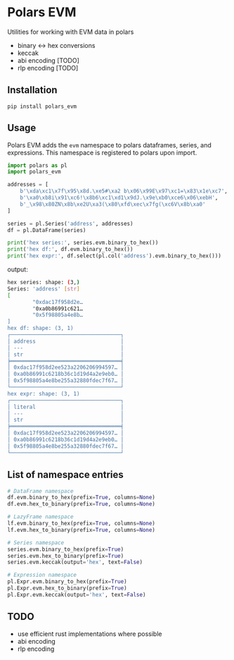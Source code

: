 
# Polars EVM

Utilities for working with EVM data in polars
- binary ↔ hex conversions
- keccak
- abi encoding [TODO]
- rlp encoding [TODO]

## Installation

`pip install polars_evm`

## Usage

Polars EVM adds the `evm` namespace to polars dataframes, series, and expressions. This namespace is registered to polars upon import.

```python
import polars as pl
import polars_evm

addresses = [
    b'\xda\xc1\x7f\x95\x8d.\xe5#\xa2 b\x06\x99E\x97\xc1=\x83\x1e\xc7',
    b'\xa0\xb8i\x91\xc6!\x8b6\xc1\xd1\x9dJ.\x9e\xb0\xce6\x06\xebH',
    b'_\x98\x80ZN\x8b\xe2U\xa3(\x80\xfd\xec\x7fg(\xc6V\x8b\xa0'
]

series = pl.Series('address', addresses)
df = pl.DataFrame(series)

print('hex series:', series.evm.binary_to_hex())
print('hex df:', df.evm.binary_to_hex())
print('hex expr:', df.select(pl.col('address').evm.binary_to_hex()))
```

output:
```bash
hex series: shape: (3,)
Series: 'address' [str]
[
        "0xdac17f958d2e…
        "0xa0b86991c621…
        "0x5f98805a4e8b…
]
hex df: shape: (3, 1)
┌───────────────────────────────────┐
│ address                           │
│ ---                               │
│ str                               │
╞═══════════════════════════════════╡
│ 0xdac17f958d2ee523a2206206994597… │
│ 0xa0b86991c6218b36c1d19d4a2e9eb0… │
│ 0x5f98805a4e8be255a32880fdec7f67… │
└───────────────────────────────────┘
hex expr: shape: (3, 1)
┌───────────────────────────────────┐
│ literal                           │
│ ---                               │
│ str                               │
╞═══════════════════════════════════╡
│ 0xdac17f958d2ee523a2206206994597… │
│ 0xa0b86991c6218b36c1d19d4a2e9eb0… │
│ 0x5f98805a4e8be255a32880fdec7f67… │
└───────────────────────────────────┘
```

## List of namespace entries

```python
# DataFrame namespace
df.evm.binary_to_hex(prefix=True, columns=None)
df.evm.hex_to_binary(prefix=True, columns=None)

# LazyFrame namespace
lf.evm.binary_to_hex(prefix=True, columns=None)
lf.evm.hex_to_binary(prefix=True, columns=None)

# Series namespace
series.evm.binary_to_hex(prefix=True)
series.evm.hex_to_binary(prefix=True)
series.evm.keccak(output='hex', text=False)

# Expression namespace
pl.Expr.evm.binary_to_hex(prefix=True)
pl.Expr.evm.hex_to_binary(prefix=True)
pl.Expr.evm.keccak(output='hex', text=False)
```

## TODO
- use efficient rust implementations where possible
- abi encoding
- rlp encoding
